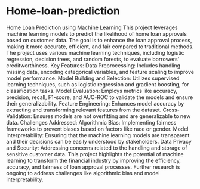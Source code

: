 # Home-loan-prediction
Home Loan Prediction using Machine Learning
This project leverages machine learning models to predict the likelihood of home loan approvals based on customer data. The goal is to enhance the loan approval process, making it more accurate, efficient, and fair compared to traditional methods. The project uses various machine learning techniques, including logistic regression, decision trees, and random forests, to evaluate borrowers' creditworthiness.
Key Features:
Data Preprocessing: Includes handling missing data, encoding categorical variables, and feature scaling to improve model performance.
Model Building and Selection: Utilizes supervised learning techniques, such as logistic regression and gradient boosting, for classification tasks.
Model Evaluation: Employs metrics like accuracy, precision, recall, F1-score, and AUC-ROC to validate the models and ensure their generalizability.
Feature Engineering: Enhances model accuracy by extracting and transforming relevant features from the dataset.
Cross-Validation: Ensures models are not overfitting and are generalizable to new data.
Challenges Addressed:
Algorithmic Bias: Implementing fairness frameworks to prevent biases based on factors like race or gender.
Model Interpretability: Ensuring that the machine learning models are transparent and their decisions can be easily understood by stakeholders.
Data Privacy and Security: Addressing concerns related to the handling and storage of sensitive customer data.
This project highlights the potential of machine learning to transform the financial industry by improving the efficiency, accuracy, and fairness of loan approval processes. Further research is ongoing to address challenges like algorithmic bias and model interpretability.







